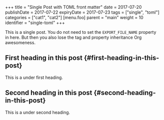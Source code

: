 +++
title = "Single Post with TOML front matter"
date = 2017-07-20
publishDate = 2017-07-22
expiryDate = 2017-07-23
tags = ["single", "toml"]
categories = ["cat1", "cat2"]
[menu.foo]
  parent = "main"
  weight = 10
  identifier = "single-toml"
+++

This is a single post. You do not need to set the `EXPORT_FILE_NAME` property in here. But then you also lose the tag and property inheritance Org awesomeness.


## First heading in this post {#first-heading-in-this-post}

This is a under first heading.


## Second heading in this post {#second-heading-in-this-post}

This is a under second heading.
